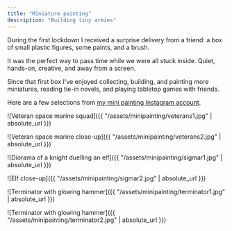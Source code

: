 ```yaml
---
title: "Miniature painting"
description: "Building tiny armies"
---
```


During the first lockdown I received a surprise delivery from a friend: a box of small plastic figures, some paints, and a brush.

It was the perfect way to pass time while we were all stuck inside. Quiet, hands-on, creative, and away from a screen.

Since that first box I've enjoyed collecting, building, and painting more miniatures, reading tie-in novels, and playing tabletop games with friends.

Here are a few selections from [my mini painting Instagram account](https://www.instagram.com/archaeovist/).

![Veteran space marine squad]({{ "/assets/minipainting/veterans1.jpg" | absolute_url }})

![Veteran space marine close-up]({{ "/assets/minipainting/veterans2.jpg" | absolute_url }})

![Diorama of a knight duelling an elf]({{ "/assets/minipainting/sigmar1.jpg" | absolute_url }})

![Elf close-up]({{ "/assets/minipainting/sigmar2.jpg" | absolute_url }})

![Terminator with glowing hammer]({{ "/assets/minipainting/terminator1.jpg" | absolute_url }})

![Terminator with glowing hammer]({{ "/assets/minipainting/terminator2.jpg" | absolute_url }})